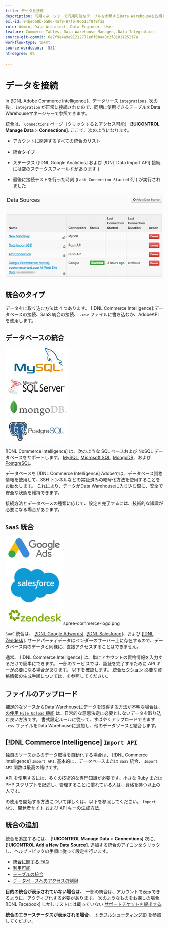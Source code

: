 ```yaml
---
title: データを接続
description: 同期マネージャーで同期可能なテーブルを参照するData Warehouseを説明します。
exl-id: 94beba8b-6a86-4af9-87fb-96b1cf8f8fa2
role: Admin, Data Architect, Data Engineer, User
feature: Commerce Tables, Data Warehouse Manager, Data Integration
source-git-commit: 6e2f9e4a9e91212771e6f6baa8c2f8101125217a
workflow-type: tm+mt
source-wordcount: '531'
ht-degree: 0%

---
```


# データを接続

In [!DNL Adobe Commerce Intelligence]、データソース `integrations`. 次の後： `integration` が正常に接続されたので、同期に使用できるテーブルをData Warehouseマネージャーで参照できます。

統合は、 `Connections` ページ（クリックするとアクセス可能） **[!UICONTROL Manage Data** > **Connections]**. ここで、次のようになります。

* アカウントに関連するすべての統合のリスト

* 統合タイプ

* ステータス ([!DNL Google Analytics] および [!DNL Data Import API] 接続には空のステータスフィールドがあります )

* 最後に接続テストを行った時刻 (`Last Connection Started` 列 ) が実行されました

![Data\_Sources\_Table.png](../../../assets/Data_Sources_Table.png)

## 統合のタイプ

データをに取り込む方法は 4 つあります。 [!DNL Commerce Intelligence]:データベースの接続、SaaS 統合の接続、 `.csv` ファイルに書き込むか、AdobeAPI を使用します。

## データベースの統合

![Database\_icons.jpg](../../../assets/Database_icons.jpg)

[!DNL Commerce Intelligence] は、次のような SQL ベースおよび NoSQL データベースをサポートします。 [MySQL](../../importing-data/integrations/mysql-via-ssh-tunnel.md), [Microsoft SQL](../integrations/microsoft-sql-server.md), [MongoDB](../integrations/mongodb-via-ssh-tunnel.md)、および [PostgreSQL](../integrations/postgresql.md).

データベースを [!DNL Commerce Intelligence] Adobeでは、データベース資格情報を使用して、SSH トンネルなどの実証済みの暗号化方法を使用することをお勧めします。 これにより、データがData Warehouseに入り込む際に、安全で安全な状態を維持できます。

接続方法とデータベースの種類に応じて、設定を完了するには、技術的な知識が必要になる場合があります。

## `SaaS` 統合

![](../../../assets/SaaS_icons.jpg)spree-commerce-logo.png

`SaaS` 統合は、 [[!DNL Google Adwords]](../integrations/google-adwords.md), [[!DNL Salesforce]](../integrations/salesforce.md)、および [[!DNL Zendesk]](../integrations/zendesk.md). サードパーティデータはベンダーのサーバー上に存在するので、データベース内のデータと同様に、直接アクセスすることはできません。

通常、 [!DNL Commerce Intelligence] は、単にアカウントの資格情報を入力するだけで簡単にできます。 一部のサービスでは、認証を完了するために API キーが必要になる場合があります。 以下を確認します。 [統合セクション](../integrations/integrations.md) 必要な資格情報の生成手順については、を参照してください。

## ファイルのアップロード

補足的なソースからData Warehouseにデータを取得する方法が不明な場合は、 [の使用 `File Upload` 機能](../connecting-data/using-file-uploader.md) は、日常的な意思決定に必要としないデータを取り込む良い方法です。 書式設定ルールに従って、すばやくアップロードできます `.csv` ファイルをData Warehouseに追加し、他のデータソースと結合します。

## [!DNL Commerce Intelligence] `Import API`

独自のソースからのデータ取得を自動化する場合は、 [!DNL Commerce Intelligence] `Import API`. 基本的に、データベースまたは `SaaS` 統合、 `Import API` 関数は最高の賭けです。

API を使用するには、多くの技術的な専門知識が必要です。小さな Ruby または PHP スクリプトを記述し、管理することに慣れている人は、資格を持つ以上の人です。

の使用を開始する方法について詳しくは、以下を参照してください。 `Import API`、 [開発者サイト](https://developer.adobe.com/commerce/services/reporting/) および [API キーの生成方法](https://developer.adobe.com/commerce/services/reporting/import-api/).

## 統合の追加

統合を追加するには、 **[!UICONTROL Manage Data** > **Connections]** 次に、 **[!UICONTROL Add a New Data Source]**. 追加する統合のアイコンをクリックし、ヘルプトピックの手順に従って設定を行います。

* [統合に関する FAQ](https://support.magento.com/hc/en-us/sections/360003161871-Integration-FAQ)
* [利用可能 ](../integrations/integrations.md)
* [テーブルの統合](../../../best-practices/consolidating-your-tables.md)
* [データベースへのアクセスの制限](../../../administrator/account-management/restrict-db-access.md)

**目的の統合が表示されていない場合は、** 一部の統合は、アカウントで表示できるように、アクティブ化する必要があります。 次のようなものをお探しの場合 [!DNL Facebook] しかしリストには載っていない [サポートチケットを提出する](https://experienceleague.adobe.com/docs/commerce-knowledge-base/kb/troubleshooting/miscellaneous/mbi-service-policies.html).

**統合のエラーステータスが表示される場合**、 [トラブルシューティング節](https://support.magento.com/hc/en-us/sections/360003078151) を参照してください。
